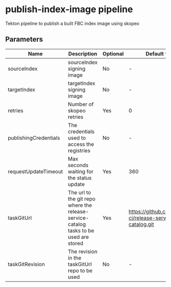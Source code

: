 # publish-index-image pipeline

Tekton pipeline to publish a built FBC index image using skopeo

## Parameters

| Name                  | Description                                                                           | Optional | Default value                                             |
|-----------------------|---------------------------------------------------------------------------------------|----------|-----------------------------------------------------------|
| sourceIndex           | sourceIndex signing image                                                             | No       | -                                                         |
| targetIndex           | targetIndex signing image                                                             | No       | -                                                         |
| retries               | Number of skopeo retries                                                              | Yes      | 0                                                         |
| publishingCredentials | The credentials used to access the registries                                         | No       | -                                                         |
| requestUpdateTimeout  | Max seconds waiting for the status update                                             | Yes      | 360                                                       |
| taskGitUrl            | The url to the git repo where the release-service-catalog tasks to be used are stored | Yes      | https://github.com/konflux-ci/release-service-catalog.git |
| taskGitRevision       | The revision in the taskGitUrl repo to be used                                        | No       | -                                                         |
